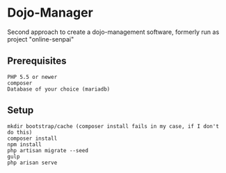 # Dojo-Manager

Second approach to create a dojo-management software, formerly run as project "online-senpai"


## Prerequisites

    PHP 5.5 or newer
    composer
    Database of your choice (mariadb)

## Setup
    
    mkdir bootstrap/cache (composer install fails in my case, if I don't do this)
    composer install
    npm install
    php artisan migrate --seed
    gulp
    php arisan serve
